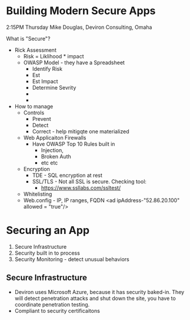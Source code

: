 # Building Modern Secure Apps
2:15PM Thursday
Mike Douglas, Deviron Consulting, Omaha

What is "Secure"?
- Rick Assessment
  * Risk = Liklihood * impact
  * OWASP Model - they have a Spreadsheet
    * Identify Risk
    * Est
    * Est Impact
    * Determine Sevrity
    *
    *
- How to manage
  * Controls
    * Prevent
    * Detect
    * Correct - help mitigqte one materialized
  * Web Applicaiton Firewalls
    * Have OWASP Top 10 Rules built in
      * Injection,
      * Broken Auth
      * etc etc
  * Encryption
    * TDE - SQL encryption at rest
    * SSL/TLS - Not all SSL is secure.  Checking tool:
        * https://www.ssllabs.com/ssltest/
  * Whitelisting
  * Web.config - IP, IP ranges, FQDN
    <security><ipSecurity allowUnlisted="false" denyAcitonn="notFound">
      <clear>
      <ad ipAddress-"52.86.20.100" allowed = "true"/>
    </security>

# Securing an App
1. Secure Infrastructure
2. Security built in to process
3. Security Monitoring - detect unusual behaviors

## Secure Infrastructure
- Deviron uses Microsoft Azure, because it has security baked-in.  They will detect penetration attacks and shut down the site, you have to coordinate penetration testing.
- Compliant to security certificaitons




